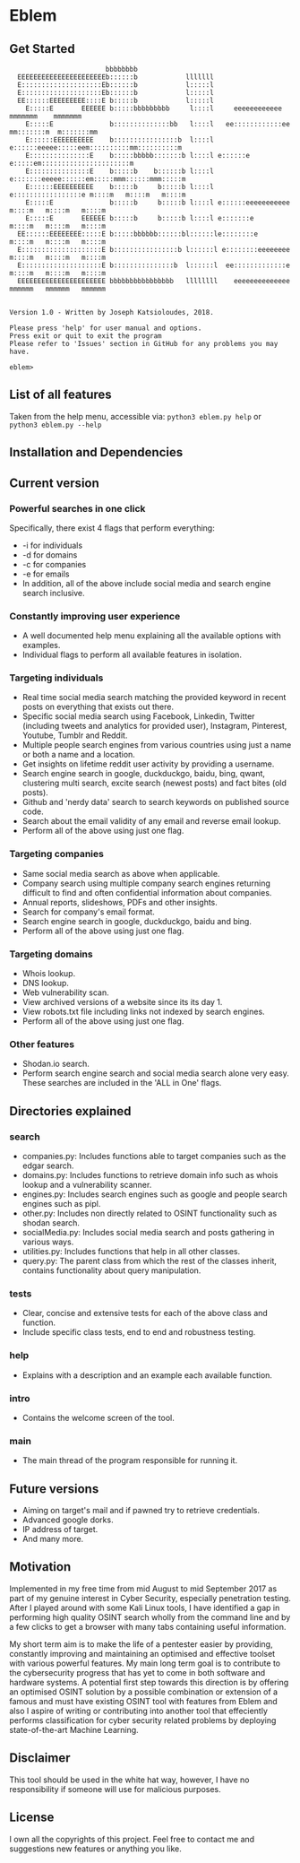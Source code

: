 # Eblem

## Get Started

```
                        bbbbbbbb                                                                
  EEEEEEEEEEEEEEEEEEEEEEb::::::b            lllllll                                             
  E::::::::::::::::::::Eb::::::b            l:::::l                                             
  E::::::::::::::::::::Eb::::::b            l:::::l                                             
  EE::::::EEEEEEEEE::::E b:::::b            l:::::l                                             
    E:::::E       EEEEEE b:::::bbbbbbbbb     l::::l     eeeeeeeeeeee       mmmmmmm    mmmmmmm   
    E:::::E              b::::::::::::::bb   l::::l   ee::::::::::::ee   mm:::::::m  m:::::::mm 
    E::::::EEEEEEEEEE    b::::::::::::::::b  l::::l  e::::::eeeee:::::eem::::::::::mm::::::::::m
    E:::::::::::::::E    b:::::bbbbb:::::::b l::::l e::::::e     e:::::em::::::::::::::::::::::m
    E:::::::::::::::E    b:::::b    b::::::b l::::l e:::::::eeeee::::::em:::::mmm::::::mmm:::::m
    E::::::EEEEEEEEEE    b:::::b     b:::::b l::::l e:::::::::::::::::e m::::m   m::::m   m::::m
    E:::::E              b:::::b     b:::::b l::::l e::::::eeeeeeeeeee  m::::m   m::::m   m::::m
    E:::::E       EEEEEE b:::::b     b:::::b l::::l e:::::::e           m::::m   m::::m   m::::m
  EE::::::EEEEEEEE:::::E b:::::bbbbbb::::::bl::::::le::::::::e          m::::m   m::::m   m::::m
  E::::::::::::::::::::E b::::::::::::::::b l::::::l e::::::::eeeeeeee  m::::m   m::::m   m::::m
  E::::::::::::::::::::E b:::::::::::::::b  l::::::l  ee:::::::::::::e  m::::m   m::::m   m::::m
  EEEEEEEEEEEEEEEEEEEEEE bbbbbbbbbbbbbbbb   llllllll    eeeeeeeeeeeeee  mmmmmm   mmmmmm   mmmmmm


Version 1.0 - Written by Joseph Katsioloudes, 2018.

Please press 'help' for user manual and options.
Press exit or quit to exit the program
Please refer to 'Issues' section in GitHub for any problems you may have.

eblem> 
```

## List of all features

Taken from the help menu, accessible via: `python3 eblem.py help` or `python3 eblem.py --help` 

## Installation and Dependencies



## Current version
### Powerful searches in one click
Specifically, there exist 4 flags that perform everything:
- -i for individuals
- -d for domains
- -c for companies
- -e for emails
- In addition, all of the above include social media and search engine search inclusive.

### Constantly improving user experience
- A well documented help menu explaining all the available options with examples.
- Individual flags to perform all available features in isolation.

### Targeting individuals
- Real time social media search matching the provided keyword in recent posts on everything that exists out there.
- Specific social media search using Facebook, Linkedin, Twitter (including tweets and analytics for provided user), Instagram, Pinterest, Youtube, Tumblr and Reddit.
- Multiple people search engines from various countries using just a name or both a name and a location.
- Get insights on lifetime reddit user activity by providing a username.
- Search engine search in google, duckduckgo, baidu, bing, qwant, clustering multi search, excite search (newest posts) and fact bites (old posts).
- Github and 'nerdy data' search to search keywords on published source code.
- Search about the email validity of any email and reverse email lookup.
- Perform all of the above using just one flag.

### Targeting companies
- Same social media search as above when applicable.
- Company search using multiple company search engines returning difficult to find and often confidential information about companies.
- Annual reports, slideshows, PDFs and other insights.
- Search for company's email format.
- Search engine search in google, duckduckgo, baidu and bing.
- Perform all of the above using just one flag.

### Targeting domains
- Whois lookup.
- DNS lookup.
- Web vulnerability scan.
- View archived versions of a website since its its day 1.
- View robots.txt file including links not indexed by search engines.
- Perform all of the above using just one flag.

### Other features
- Shodan.io search.
- Perform search engine search and social media search alone very easy.  These searches are included in the 'ALL in One' flags.

## Directories explained
### search
- companies.py: Includes functions able to target companies such as the edgar search.
- domains.py: Includes functions to retrieve domain info such as whois lookup and a vulnerability scanner.
- engines.py: Includes search engines such as google and people search engines such as pipl.
- other.py: Includes non directly related to OSINT functionality such as shodan search.
- socialMedia.py: Includes social media search and posts gathering in various ways.
- utilities.py: Includes functions that help in all other classes.
- query.py: The parent class from which the rest of the classes inherit, contains functionality about query manipulation.

### tests
- Clear, concise and extensive tests for each of the above class and function.
- Include specific class tests, end to end and robustness testing.

### help
- Explains with a description and an example each available function.

### intro
- Contains the welcome screen of the tool.

### main
- The main thread of the program responsible for running it.

## Future versions
- Aiming on target's mail and if pawned try to retrieve credentials.
- Advanced google dorks.
- IP address of target.
- And many more.

## Motivation
Implemented in my free time from mid August to mid September 2017 as part of my genuine interest in Cyber Security, especially penetration testing.  After I played around with some Kali Linux tools, I have identified a gap in performing high quality OSINT search wholly from the command line and by a few clicks to get a browser with many tabs containing useful information.  

My short term aim is to make the life of a pentester easier by providing, constantly improving and maintaining an optimised and effective toolset with various powerful features.  My main long term goal is to contribute to the cybersecurity progress that has yet to come in both software and hardware systems.  A potential first step towards this direction is by offering an optimised OSINT solution by a possible combination or extension of a famous and must have existing OSINT tool with features from Eblem and also I aspire of writing or contributing into another tool that effeciently performs classification for cyber security related problems by deploying state-of-the-art Machine Learning.

## Disclaimer
This tool should be used in the white hat way, however, I have no responsibility if someone will use for malicious purposes.

## License
I own all the copyrights of this project.  Feel free to contact me and suggestions new features or anything you like.
